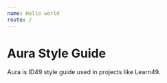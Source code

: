 ```yaml
---
name: Hello world
route: /
---
```


# Aura Style Guide

Aura is ID49 style guide used in projects like Learn49.